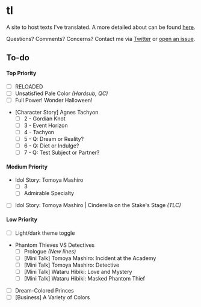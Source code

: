 # tl

A site to host texts I've translated. A more detailed about can be found [here](https://watatomo.github.io/tl/about).

Questions? Comments? Concerns? Contact me via [Twitter](https://twitter.com/riamuyumemi) or [open an issue](https://github.com/watatomo/tl/issues).

## To-do

#### Top Priority

- [ ] RELOADED
- [ ] Unsatisfied Pale Color *(Hardsub, QC)*
- [ ] Full Power! Wonder Halloween!
- [Character Story] Agnes Tachyon
  - [ ] 2 - Gordian Knot
  - [ ] 3 - Event Horizon
  - [ ] 4 - Tachyon
  - [ ] 5 - Q: Dream or Reality?
  - [ ] 6 - Q: Diet or Indulge?
  - [ ] 7 - Q: Test Subject or Partner?

#### Medium Priority

- Idol Story: Tomoya Mashiro
  - [ ] 3
  - [ ] Admirable Specialty
- [ ] Idol Story: Tomoya Mashiro | Cinderella on the Stake's Stage *(TLC)*

#### Low Priority

- [ ] Light/dark theme toggle
- Phantom Thieves VS Detectives
  - [ ] Prologue *(New lines)*
  - [ ] [Mini Talk] Tomoya Mashiro: Incident at the Academy
  - [ ] [Mini Talk] Tomoya Mashiro: Detective
  - [ ] [Mini Talk] Wataru Hibiki: Love and Mystery
  - [ ] [Mini Talk] Wataru Hibiki: Masked Phantom Thief
- [ ] Dream-Colored Princes
- [ ] [Business] A Variety of Colors
